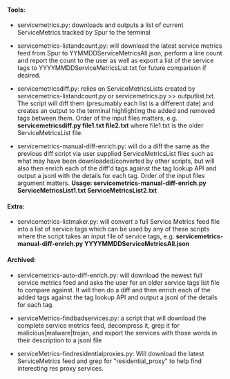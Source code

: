 #### Tools:

- servicemetrics.py: downloads and outputs a list of current ServiceMetrics tracked by Spur to the terminal

- servicemetrics-listandcount.py: will download the latest service metrics feed from Spur to YYMMDDServiceMetricsAll.json, perform a line count and report the count to the user as well as export a list of the service tags to YYYYMMDDServiceMetricsList.txt for future comparison if desired.

- servicemetricsdiff.py: relies on ServiceMetricsLists created by servicemetrics-listandcount.py or servicemetrics.py >> outputlist.txt. The script will diff them (presumably each list is a different date) and creates an output to the terminal highlighting the added and removed tags between them. Order of the input files matters, e.g. **servicemetricsdiff.py file1.txt file2.txt** where file1.txt is the older ServiceMetricsList file.

- servicemetrics-manual-diff-enrich.py: will do a diff the same as the previous diff script via user supplied ServiceMetricsList files such as what may have been downloaded/converted by other scripts, but will also then enrich each of the diff'd tags against the tag lookup API and output a jsonl with the details for each tag. Order of the input files argument matters. **Usage: servicemetrics-manual-diff-enrich.py ServiceMetricsList1.txt ServiceMetricsList2.txt**


#### Extra:

- servicemetrics-listmaker.py: will convert a full Service Metrics feed file into a list of service tags which can be used by any of these scripts where the script takes an input file of service tags, e.g. **servicemetrics-manual-diff-enrich.py YYYYMMDDServiceMetricsAll.json**

#### Archived:
- servicemetrics-auto-diff-enrich.py: will download the newest full service metrics feed and asks the user for an older service tags list file to compare against. It will then do a diff and then enrich each of the added tags against the tag lookup API and output a jsonl of the details for each tag.

- serviceMetrics-findbadservices.py: a script that will download the complete service metrics feed, decompress it, grep it for malicious|malware|trojan, and export the services with those words in their description to a jsonl file

- serviceMetrics-findresidentialproxies.py: Will download the latest ServiceMetrics feed and grep for "residential_proxy" to help find interesting res proxy services.
